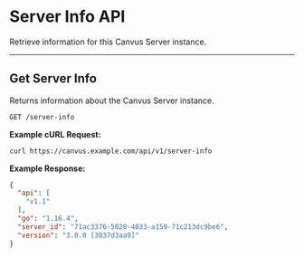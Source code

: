 # Server Info API

Retrieve information for this Canvus Server instance.

---

## Get Server Info

Returns information about the Canvus Server instance.

```bash
GET /server-info
```

**Example cURL Request:**
```bash
curl https://canvus.example.com/api/v1/server-info
```

**Example Response:**
```json
{
  "api": [
    "v1.1"
  ],
  "go": "1.16.4",
  "server_id": "71ac3376-5020-4033-a159-71c213dc9be6",
  "version": "3.0.0 [3837d3aa9]"
}
``` 